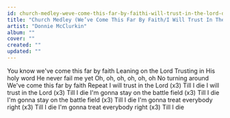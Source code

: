 ```yaml
---
id: church-medley-weve-come-this-far-by-faithi-will-trust-in-the-lord-donnie-mcclurkin
title: "Church Medley (We’ve Come This Far By Faith/I Will Trust In The Lord)"
artist: "Donnie McClurkin"
album: ""
cover: ""
created: ""
updated: ""
---
```


You know we've come this far by faith
Leaning on the Lord
Trusting in His holy word
He never fail me yet
Oh, oh, oh, oh, oh, oh
No turning around
We've come this far by faith
Repeat I will trust in the Lord (x3)
Till I die
I will trust in the Lord (x3)
Till I die
I'm gonna stay on the battle field (x3)
Till I die
I'm gonna stay on the battle field (x3)
Till I die
I'm gonna treat everybody right (x3)
Till I die
I'm gonna treat everybody right (x3)
Till I die
